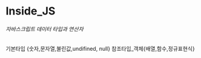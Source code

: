 # Inside_JS

<h6>자바스크립트 데이터 타입과 연산자</h6>
<pr>기본타입 {숫자,문자열,불린값,undifined, null}
  참조타입_객체{배열,함수,정규표현식} </pr>
